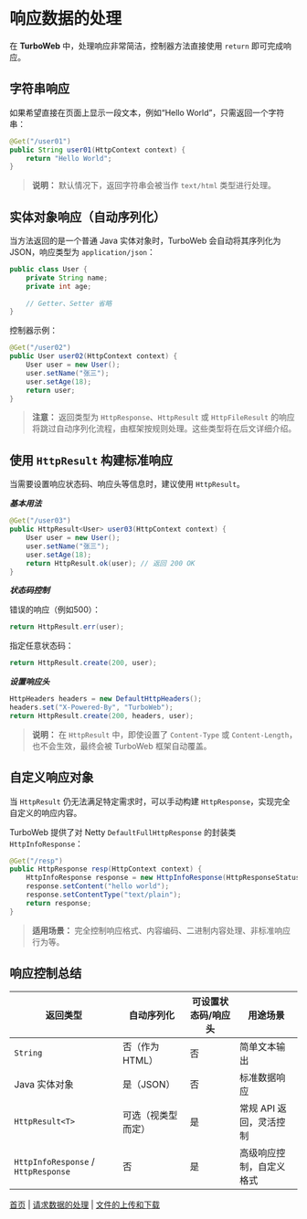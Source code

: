 # 响应数据的处理

在 **TurboWeb** 中，处理响应非常简洁，控制器方法直接使用 `return` 即可完成响应。

## 字符串响应

如果希望直接在页面上显示一段文本，例如“Hello World”，只需返回一个字符串：

```java
@Get("/user01")
public String user01(HttpContext context) {
    return "Hello World";
}
```

> **说明：**
>  默认情况下，返回字符串会被当作 `text/html` 类型进行处理。

## 实体对象响应（自动序列化）

当方法返回的是一个普通 Java 实体对象时，TurboWeb 会自动将其序列化为 JSON，响应类型为 `application/json`：

```java
public class User {
    private String name;
    private int age;
    
    // Getter、Setter 省略
}
```

控制器示例：

```java
@Get("/user02")
public User user02(HttpContext context) {
    User user = new User();
    user.setName("张三");
    user.setAge(18);
    return user;
}
```

> **注意：**
>  返回类型为 `HttpResponse`、`HttpResult` 或 `HttpFileResult` 的响应将跳过自动序列化流程，由框架按规则处理。这些类型将在后文详细介绍。

## 使用 `HttpResult` 构建标准响应

当需要设置响应状态码、响应头等信息时，建议使用 `HttpResult`。

**_基本用法_**

```java
@Get("/user03")
public HttpResult<User> user03(HttpContext context) {
    User user = new User();
    user.setName("张三");
    user.setAge(18);
    return HttpResult.ok(user); // 返回 200 OK
}
```

**_状态码控制_**

错误的响应（例如500）：

```java
return HttpResult.err(user);
```

指定任意状态码：

```java
return HttpResult.create(200, user);
```

**_设置响应头_**

```java
HttpHeaders headers = new DefaultHttpHeaders();
headers.set("X-Powered-By", "TurboWeb");
return HttpResult.create(200, headers, user);
```

> **说明：**
>  在 `HttpResult` 中，即使设置了 `Content-Type` 或 `Content-Length`，也不会生效，最终会被 TurboWeb 框架自动覆盖。

## 自定义响应对象

当 `HttpResult` 仍无法满足特定需求时，可以手动构建 `HttpResponse`，实现完全自定义的响应内容。

TurboWeb 提供了对 Netty `DefaultFullHttpResponse` 的封装类 `HttpInfoResponse`：

```java
@Get("/resp")
public HttpResponse resp(HttpContext context) {
    HttpInfoResponse response = new HttpInfoResponse(HttpResponseStatus.OK);
    response.setContent("hello world");
    response.setContentType("text/plain");
    return response;
}
```

> **适用场景：**
>  完全控制响应格式、内容编码、二进制内容处理、非标准响应行为等。

## 响应控制总结

| 返回类型                            | 自动序列化         | 可设置状态码/响应头 | 用途场景                 |
| ----------------------------------- | ------------------ | ------------------- | ------------------------ |
| `String`                            | 否（作为 HTML）    | 否                  | 简单文本输出             |
| Java 实体对象                       | 是（JSON）         | 否                  | 标准数据响应             |
| `HttpResult<T>`                     | 可选（视类型而定） | 是                  | 常规 API 返回，灵活控制  |
| `HttpInfoResponse` / `HttpResponse` | 否                 | 是                  | 高级响应控制，自定义格式 |



[首页](../README.md) | [请求数据的处理](./request.md) | [文件的上传和下载](./file.md)


